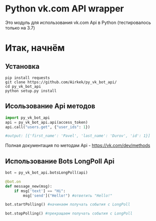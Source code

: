 Python vk.com API wrapper
=========================

Это модуль для использования vk.com Api в Python (тестировалось только на 3.7)

Итак, начнём
==========

Установка
-------

```console
pip install requests
git clone https://github.com/Airkek/py_vk_bot_api/
cd py_vk_bot_api
python setup.py install
```

Исользование Api методов
-----

```python
import py_vk_bot_api
api = py_vk_bot_api.api(access_token)
api.call("users.get", {"user_ids": 1})

#output: [{'first_name': 'Pavel', 'last_name': 'Durov', 'id': 1}]
```

Полная документация по методам Api - https://vk.com/dev/methods

Использование Bots LongPoll Api
-----

```python
bot = py_vk_bot_api.botsLongPoll(api)

@bot.on
def message_new(msg):
    if msg['text'] == "Hi":
        msg['send']("Hello!") #ответить "Hello!"

bot.startPolling() #начинаем получать события с LongPoll

bot.stopPolling() #прекращаем получать события с LongPoll
```
